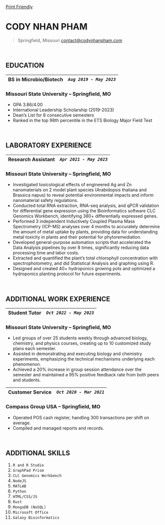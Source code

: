 <div id="print-friendly">
    <a href="/media/CodyPham_Resume2023.pdf">Print Friendly</a>
</div>

# CODY NHAN PHAM

> Springfield, Missouri
> [contact@codynhanpham.com](mailto:contact@codynhanpham.com)

</br>


## EDUCATION

|   BS in Microbio/Biotech |   *`Aug 2019 - May 2023`*  |
|   :---:   |   :---:   |
### Missouri State University – Springfield, MO


- GPA 3.86/4.00
- International Leadership Scholarship (2019-2023)
- Dean’s List for 8 consecutive semesters
- Ranked in the top 98th percentile in the ETS Biology Major Field Test

</br>

## LABORATORY EXPERIENCE

| Research Assistant    |   *`Apr 2021 - May 2023`*   |
|   :---:   |   :---:   |
### Missouri State University – Springfield, MO

- Investigated toxicological effects of engineered Ag and Zn nanomaterials on 2 model plant species (Arabidopsis thaliana and Brassica napus) to reveal potential environmental impacts and inform nanomaterial safety regulations.
- Conducted total RNA extraction, RNA-seq analysis, and qPCR validation for differential gene expression using the Bioinformatics software CLC Genomics Workbench, identifying 380+ differentially expressed genes.
- Performed 3 independent Inductively Coupled Plasma Mass Spectrometry (ICP-MS) analyses over 4 months to accurately determine the amount of metal uptake by plants, providing data for understanding metal toxicity in plants and their potential for phytoremediation.
- Developed general-purpose automation scripts that accelerated the Data Analysis pipelines by over 8 times, significantly reducing data processing time and labor costs.
- Extracted and quantified the plant’s total chlorophyll concentration with spectrophotometry, and did Statistical Analysis and graphing using R.
- Designed and created 40+ hydroponics growing pots and optimized a hydroponics planting protocol for future experiments.

</br>

## ADDITIONAL WORK EXPERIENCE

|   Student Tutor  |   *`Oct 2022 - May 2023`*   |
|   :---:   |   :---:   |
### Missouri State University – Springfield, MO
- Led groups of over 25 students weekly through advanced biology, chemistry, and physics courses, creating up to 10 customized study plans each semester.
- Assisted in demonstrating and executing biology and chemistry experiments, emphasizing the technical mechanisms underlying each phenomenon.
- Achieved a 20% increase in group session attendance over the semester and maintained a 95% positive feedback rate from both peers and students.

|   Customer Service    |   *`Oct 2020 - Mar 2021`*  |
|   :---:   |   :---:   |
### Compass Group USA – Springfield, MO

- Operated POS cash register, handling 300 transactions per shift on average.
- Compiled and managed reports and records.

</br>

## ADDITIONAL SKILLS 

1. `R and R Studio`
2. `GraphPad Prism`
3. `CLC Genomics Workbench`
4. `NodeJS`
5. `MATLAB`
6. `Python`
7. `HTML/CSS/JS`
8. `Rust`
9. `MongoDB (NoSQL)`
10. `Microsoft Office`
11. `Galaxy Bioinformatics`